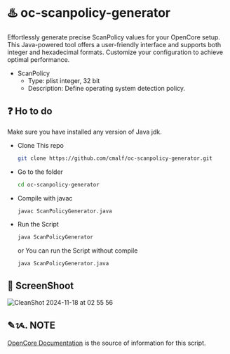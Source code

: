 # ♨️ oc-scanpolicy-generator

Effortlessly generate precise ScanPolicy values for your OpenCore setup. This Java-powered tool offers a user-friendly interface and supports both integer and hexadecimal formats. Customize your configuration to achieve optimal performance.

- ScanPolicy
  - Type: plist integer, 32 bit
  - Description: Define operating system detection policy.


## ❓ Ho to do
Make sure you have installed any version of Java jdk.

- Clone This repo
  ```bash
  git clone https://github.com/cmalf/oc-scanpolicy-generator.git
  ```
- Go to the folder
  ``` bash
  cd oc-scanpolicy-generator
  ```
- Compile with javac
  ``` bash
  javac ScanPolicyGenerator.java
  ```
- Run the Script
  ``` bash
  java ScanPolicyGenerator
  ```
  or You can run the Script without compile
  
  ``` bash
  java ScanPolicyGenerator.java
  ```
## 📸 ScreenShoot

![CleanShot 2024-11-18 at 02 55 56](https://github.com/user-attachments/assets/5b6dccc2-5ee6-4d93-b3b8-390fd6d36a9c)

## ✎ᝰ. NOTE

[OpenCore Documentation](https://dortania.github.io/docs/latest/Configuration.html#x1-460005) is the source of information for this script.

